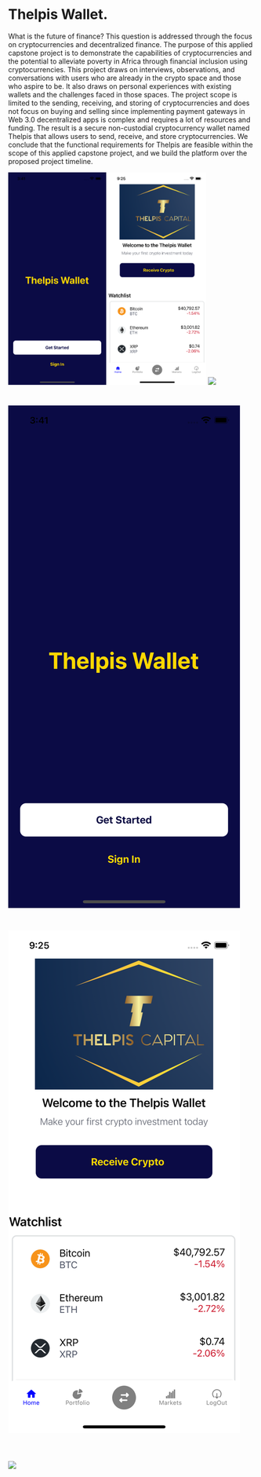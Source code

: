 # Thelpis Wallet.

What is the future of finance? This question is addressed through the focus on cryptocurrencies and decentralized finance.
The purpose of this applied capstone project is to demonstrate the capabilities of cryptocurrencies and the potential to alleviate poverty in Africa
through financial inclusion using cryptocurrencies. This project draws on interviews, observations, and conversations with users who are already in the crypto space and those who aspire to be.
It also draws on personal experiences with existing wallets and the challenges faced in those spaces.
The project scope is limited to the sending, receiving, and storing of cryptocurrencies and does not focus on buying and selling since implementing payment gateways in Web 3.0 decentralized apps is complex and requires a lot of resources and funding. The result is a secure non-custodial cryptocurrency wallet named Thelpis that allows users to send, receive, and store cryptocurrencies.
We conclude that the functional requirements for Thelpis are feasible within the scope of this applied capstone project, and we build the platform over the proposed project timeline.

<p float="left">
  <img src="/assets/icons/loginImage.png" width="200" />
  <img src="assets/icons/HomeImage.png" width="200" /> 
  <img src="/assets/icons/PorfolioImage.png" width="200" />
</p>

# ![](assets/icons/loginImage.png)

# ![](assets/icons/HomeImage.png)

# ![](assets/icons/PorfolioImage.png)
